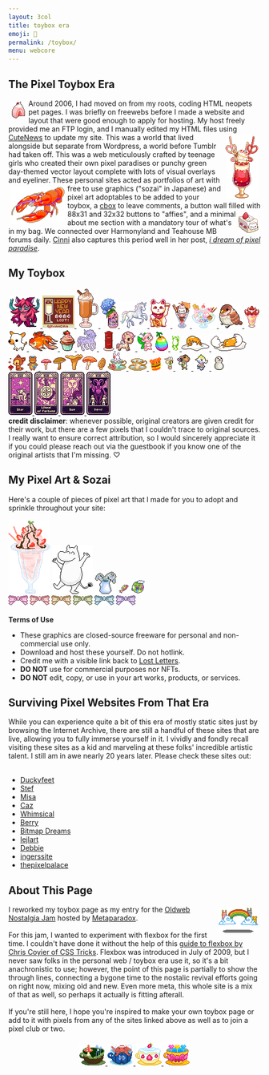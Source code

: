 ```yaml
---
layout: 3col
title: toybox era
emoji: 🧸
permalink: /toybox/
menu: webcore
---
```


<div class="container" style="image-rendering: pixelated;">
    <div class="toy-flex-item">
        <h2>The Pixel Toybox Era</h2>
        <img src="/graphics/toy/cakepink.gif" align="left" style="margin: 5px;" title="made by duckyfeet, linked below">Around 2006, I had moved on from my roots, coding HTML neopets pet pages. I was briefly on freewebs before I made a website and layout that were good enough to apply for hosting. My host freely provided me an FTP login, and I manually edited my HTML files using <a target="_blank" href="https://cutephp.com">CuteNews</a><img src="/graphics/toy/soda1b.gif" align="right" style="margin: 5px;" title="made by jo of Whimsical!, linked below"> to update my site. This was a world that lived alongside but separate from Wordpress, a world before Tumblr had taken off. This was a web meticulously crafted by teenage girls who created their own pixel paradises or punchy green day-themed vector layout complete with lots of visual overlays and eyeliner. These personal sites acted as portfolios of art with <img src="/graphics/toy/harbortaffy_lobster.gif" align="left" style="margin: 5px;" title="made by Bitmap Dreams, linked below">free to use graphics ("sozai" in Japanese) and pixel art adoptables to be added to your toybox, a <a target="_blank" href="https://www.cbox.ws/">cbox</a> to leave comments, a button wall filled with 88x31 and 32x32 buttons to "affies", and a minimal <img src="/graphics/toy/nyan_strawbshort.gif" align="right" style="margin: 5px;" title="made by lejlart, linked below">about me section with a mandatory tour of what's in my bag. We connected over Harmonyland and Teahouse MB forums daily. <a target="_blank" href="https://cinni.net/">Cinni</a> also captures this period well in her post, <a target="_blank" href="https://zine.yesterweb.org/issue-00/index.php?page=8"><i>i dream of pixel paradise</i></a>.
    </div>
    <div class="toy-flex-item">
        <h2>My Toybox</h2>
        <div class="noext">
            <a target="_blank" href="https://creaturesinsi.de/">
                <img src="/graphics/toy/004_vespia_alastin.png" title="This is Serelia, a one-of-a-kind Vespia creature I've adopted from Creatures Inside">
            </a>
            <a target="_blank" href="https://xandra.cc/">
                <img src="/graphics/toy/happy-new-year-xandra-gift.gif" title="A new years 2024 pixel from Xandra">
            </a>
            <a target="_blank" href="https://www.deviantart.com/king-lulu-deer">
                <img src="/graphics/toy/psl_kingluludeer.gif"/>
            </a>
            <a target="_blank" href="https://www.lejlart.com/apple.html">
                <img src="/graphics/toy/lacroixhydrangea.gif">
            </a>
            <a target="_blank" href="https://www.lejlart.com/apple.html">
                <img src="/graphics/toy/unipix2.gif"/>
            </a>
            <a target="_blank" href="https://pixels.heylouise.space/">
                <img src="/graphics/toy/50-maneki-neko1.png">
            </a>
            <a target="_blank" href="https://www.lejlart.com/apple.html">
                <img src="/graphics/toy/nyan_sundae.gif">
            </a>
            <a target="_blank" href="https://web.archive.org/web/20061013174801/http://www.scribbleland.net/">
                <img src="/graphics/toy/parfait_scribbleland.gif">
            </a>
            <a target="_blank" href="http://pokyaron.fc2web.com/sozai.htm">
                <img src="/graphics/toy/bird1.gif">
            </a>
            <img src="/graphics/toy/parfait2.png" title="If you know where this came from, please send me the link!"/>
            <a target="_blank" href="http://mes.fc2web.com/">
                <img src="/graphics/toy/smalldog1.gif">
            </a>
            <a target="_blank" href="https://www.lejlart.com/apple.html">
                <img src="/graphics/toy/goldfish1.gif">
            </a>
            <a target="_blank" href="https://www.lejlart.com/apple.html">
                <img src="/graphics/toy/cupc3.gif">
            </a>
            <a target="_blank" href="https://www.lejlart.com/apple.html">
                <img src="/graphics/toy/meltycornpixel.gif">
            </a>
            <a target="_blank" href="http://whimsical.heartette.net/">
                <img src="/graphics/toy/mail.gif"/>
            </a>
            <a target="_blank" href="https://www.lejlart.com/apple.html">
                <img src="/graphics/toy/toki_dolce.gif">
            </a>
            <a target="_blank" href="https://www.lejlart.com/apple.html">
                <img src="/graphics/toy/candychan.gif">
            </a>
            <a target="_blank" href="https://www.lejlart.com/apple.html">
                <img src="/graphics/toy/negg_rainbow.gif">
            </a>
            <a target="_blank" href="https://archive.sudomemo.net/">
                <img src="/graphics/toy/frog.gif">
            </a>
            <a target="_blank" href="https://www.lejlart.com/apple.html">
                <img src="/graphics/toy/gudetama_blanket.gif">
            </a>
            <a target="_blank" href="https://www.lejlart.com/apple.html">
                <img src="/graphics/toy/gudetama_hideegg.gif">
            </a>
            <a target="_blank" href="http://cute.lolipop.jp/hotchoco.html">
                <img src="/graphics/toy/bambi.gif"/>
            </a>
            <a target="_blank" href="https://blanketfort.neocities.org/">
                <img src="/graphics/toy/mail bear.gif"/>
            </a>
            <a target="_blank" href="https://www.deviantart.com/king-lulu-deer">
                <img src="/graphics/toy/mushroomjiggle_kingluludeer.gif"/>
            </a>
            <a target="_blank" href="https://www.lejlart.com/apple.html">
                <img src="/graphics/toy/bun_tearose.gif">
            </a>
            <a target="_blank" href="https://www.lejlart.com/apple.html">
                <img src="/graphics/toy/tcup8pastelylwblue.png">
            </a>
            <img src="/graphics/toy/burgerbounce.gif" title="If you know where this came from, please send me the link! I don't think it's from http://mirukuma.blogspot.com/p/sozai.html because they sadly stole and slightly recolored a ton of Scribbleland's pixels."/>
            <a target="_blank" href="http://sorahana.ciao.jp/">
                <img src="/graphics/toy/bee.gif">
            </a>
            <a target="_blank" href="https://ac.kuchiki.net/">
                <img src="/graphics/toy/saharah.gif" title="pixel friends | Saharah"/>
                <img src="/graphics/toy/tia.gif" title="pixel friends | Tia" />
                <img src="/graphics/toy/snowman.gif" title="pixel friends | Snowman"/>
            </a>
            <br>
            <a target="_blank" href="https://www.deviantart.com/king-lulu-deer">
                <img src="/graphics/toy/star_tarot_kingluludeer.gif"/> 
                <img src="/graphics/toy/wheeloffortune_tarot_kingluludeer.gif"/> 
                <img src="/graphics/toy/sun_tarot_kingluludeer.gif"/> 
                <img src="/graphics/toy/devil_tarot_kingluludeer.gif"/>
            </a>
            <br>
            <b>credit disclaimer</b>: whenever possible, original creators are given credit for their work, but there are a few pixels that I couldn't trace to original sources. I really want to ensure correct attribution, so I would sincerely appreciate it if you could please reach out via the guestbook if you know one of the original artists that I'm missing. &#9825;
        </div>
    </div>
    <div class="toy-flex-item">
        <h2>My Pixel Art & Sozai</h2>
        Here's a couple of pieces of pixel art that I made for you to adopt and sprinkle throughout your site: 
        <br>
        <br>
        <img src="/graphics/adoptables/parfait.png">
        <img src="/graphics/adoptables/dancing-moomin-lostletters.png" title="Note: I do not claim ownership of Moomin, I just drew him because he's the best boy">
        <img src="/graphics/adoptables/flowers-pitcher.png">
        <img src="/graphics/adoptables/tama_rocket_lost_letters.png" alt="a yellow dome with two blue windows emerges from a red space ship with fire emerging from the left side">
        <img src="/graphics/adoptables/tama_planet_lost_letters.png" alt="a green sleeping tamagotchi planet with a drop of drool emerging from the mouth with a cloud in the upper right">
        <br>
        <img src="/graphics/adoptables/bow-pink-lostletters.png">
        <img src="/graphics/adoptables/bow-blush-lostletters.png">
        <img src="/graphics/adoptables/bow-gold-lostletters.png">
        <img src="/graphics/adoptables/bow-matcha-lostletters.png">
        <img src="/graphics/adoptables/bow-seafoam-lostletters.png">
        <img src="/graphics/adoptables/bow-purple-lostletters.png">
        <br>
        <br>
        <b>Terms of Use</b>
        <ul>
            <li>These graphics are closed-source freeware for personal and non-commercial use only.
            </li>
            <li>Download and host these yourself. Do not hotlink.
            </li>
            <li>Credit me with a visible link back to <a href="https://lostletters.neocities.org/">Lost Letters</a>.
            </li>
            <li><b>DO NOT</b> use for commercial purposes nor NFTs.
            </li>
            <li><b>DO NOT</b> edit, copy, or use in your art works, products, or services.</li>
        </ul>
    </div>
    <div class="toy-flex-item">
        <h2>Surviving Pixel Websites From That Era</h2>
        While you can experience quite a bit of this era of mostly static sites just by browsing the Internet Archive, there are still a handful of these sites that are live, allowing you to fully immerse yourself in it. I vividly and fondly recall visiting these sites as a kid and marveling at these folks' incredible artistic talent. I still am in awe nearly 20 years later. Please check these sites out:
        <br>
        <br>
        <ul>
            <li><a target="_blank" href="https://www.jellyfishforest.com/duckyfeet/">Duckyfeet</a></li>
            <li><a target="_blank" href="https://www.mooncandy.net/stef/">Stef</a></li>
            <li><a target="_blank" href="http://misa.phoophie.com/home.html">Misa</a></li>
            <li><a target="_blank" href="http://caz.pausedlife.com/homepage.html">Caz</a></li>
            <li><a target="_blank" href="http://whimsical.heartette.net/">Whimsical</a></li>
            <li><a target="_blank" href="http://berry.heartette.net/">Berry</a></li>
            <li><a target="_blank" href="https://www.lastsecret.net/bitmapdreams/">Bitmap Dreams</a></li>
            <li><a target="_blank" href="https://www.lejlart.com/apple.html">lejlart</a></li>
            <li><a target="_blank" href="http://individual.utoronto.ca/debbie_lo/index.html">Debbie</a></li>
            <li><a target="_blank" href="http://pixels.ingerssite.de/">ingerssite</a></li>
            <li><a target="_blank" href="https://thepixelpalace.forumotion.com/">thepixelpalace</a></li>
        </ul>
    </div>
    <div class="toy-flex-item">
        <h2>About This Page</h2>
        <img src="/graphics/toy/forest3.gif" align="right" style="margin: 5px;" title="made by duckyfeet, linked below">
        I reworked my toybox page as my entry for the <a target="_blank" href="https://itch.io/jam/oldweb-nostalgia-jam">Oldweb Nostalgia Jam</a> hosted by <a target="_blank" href="https://metaparadox.neocities.org/">Metaparadox</a>. 
        <br>
        <br>
        For this jam, I wanted to experiment with flexbox for the first time. I couldn't have done it without the help of this <a target="_blank" href="https://css-tricks.com/snippets/css/a-guide-to-flexbox/">guide to flexbox by Chris Coyier of CSS Tricks</a>. Flexbox was introduced in July of 2009, but I never saw folks in the personal web / toybox era use it, so it's a bit anachronistic to use; however, the point of this page is partially to show the through lines, connecting a bygone time to the nostalic revival efforts going on right now, mixing old and new. Even more meta, this whole site is a mix of that as well, so perhaps it actually is fitting afterall.
        <br>
        <br>
        If you're still here, I hope you're inspired to make your own toybox page or add to it with pixels from any of the sites linked above as well as to join a pixel club or two.
        <br>
        <br>
        <center>
            <a href="/afternoontea/">
                <img src="/graphics/teahouse/teacup/mush-lostletters.png" title="tastes a bit earthy - made by Lost Letters"/>
            </a>
            <a href="/afternoontea/">
                <img src="/graphics/teahouse/teacup/takoonsen-lostletters.png" title="tastes like salt water - made by Lost Letters"/>
            </a>
                <a href="/afternoontea/">
            <img src="/graphics/teahouse/teacup/shortcake-lostletters.png" title="tastes like strawberry shortcake - made by Lost Letters"/>
            </a>
            <a href="/afternoontea/">
                <img src="/graphics/teahouse/teacup/lostletters-panpride.gif" title="tastes like pan pride - made by Lost Letters"/>
            </a>
        </center>
    </div>
</div>
